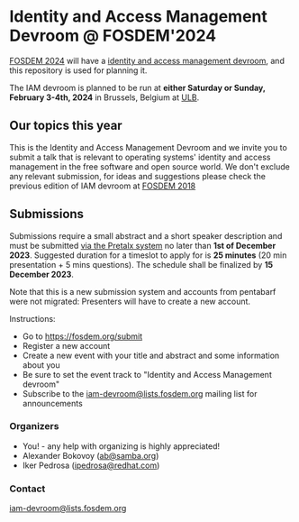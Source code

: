# Identity and Access Management Devroom @ FOSDEM'2024

[FOSDEM 2024](https://fosdem.org/2024/) will have a [identity and access management
devroom](https://fosdem.org/2024/schedule/track/identity_and_access_management), and this
repository is used for planning it.

The IAM devroom is planned to be run at **either Saturday or Sunday, February
3-4th, 2024** in Brussels, Belgium at [ULB](http://www.ulb.ac.be/).

## Our topics this year

This is the Identity and Access Management Devroom and we invite you to submit
a talk that is relevant to operating systems' identity and access management in
the free software and open source world.  We don't exclude any relevant
submission, for ideas and suggestions please check the previous edition of IAM
devroom at [FOSDEM
2018](https://archive.fosdem.org/2018/schedule/track/identity_and_access_management/)

## Submissions

Submissions require a small abstract and a short speaker description and must
be submitted [via the Pretalx system](https://fosdem.org/submit) no later than
**1st of December 2023**. Suggested duration for a timeslot to apply for is
**25 minutes** (20 min presentation + 5 mins questions). The schedule shall be
finalized by **15 December 2023**.

Note that this is a new submission system and accounts from pentabarf were not
migrated: Presenters will have to create a new account.

Instructions:

  * Go to https://fosdem.org/submit
  * Register a new account
  * Create a new event with your title and abstract and some information about you
  * Be sure to set the event track to "Identity and Access Management devroom"
  * Subscribe to the [iam-devroom@lists.fosdem.org](https://lists.fosdem.org/listinfo/iam-devroom) mailing list for announcements

### Organizers

  * You! - any help with organizing is highly appreciated!
  * Alexander Bokovoy (ab@samba.org)
  * Iker Pedrosa (ipedrosa@redhat.com)

### Contact

[iam-devroom@lists.fosdem.org](https://lists.fosdem.org/listinfo/iam-devroom)

